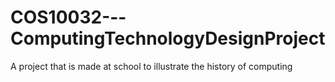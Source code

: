 # COS10032---ComputingTechnologyDesignProject
A project that is made at school to illustrate the history of computing 
